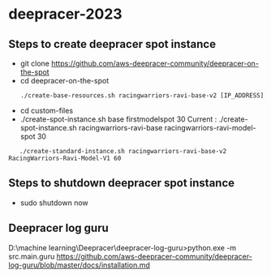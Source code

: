 # deepracer-2023

## Steps to create deepracer spot instance
- git clone https://github.com/aws-deepracer-community/deepracer-on-the-spot
- cd deepracer-on-the-spot
  ```
  ./create-base-resources.sh racingwarriors-ravi-base-v2 [IP_ADDRESS]
  ```
-  cd custom-files
-  ./create-spot-instance.sh base firstmodelspot 30
   Current : ./create-spot-instance.sh racingwarriors-ravi-base racingwarriors-ravi-model-spot 30
```
   ./create-standard-instance.sh racingwarriors-ravi-base-v2 RacingWarriors-Ravi-Model-V1 60
```

## Steps to shutdown deepracer spot instance
- sudo shutdown now

## Deepracer log guru
D:\machine learning\Deepracer\deepracer-log-guru>python.exe -m src.main.guru
https://github.com/aws-deepracer-community/deepracer-log-guru/blob/master/docs/installation.md
